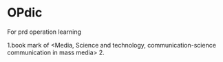# OPdic
For prd operation learning

1.book mark of <Media, Science and technology, communication-science communication in mass media>
2.
